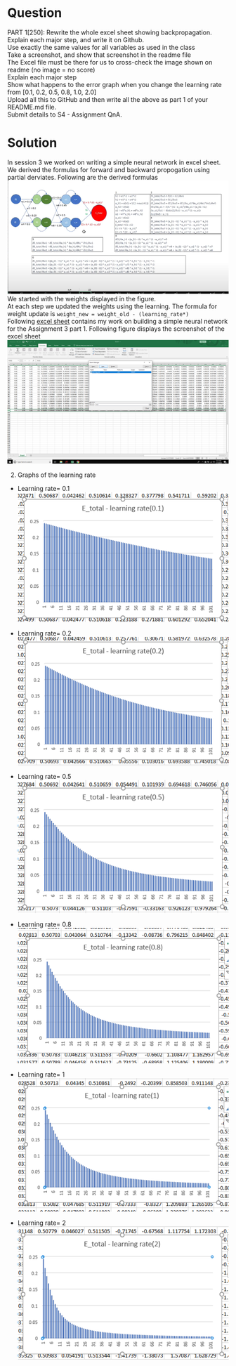 # Question
PART 1[250]: Rewrite the whole excel sheet showing backpropagation. Explain each major step, and write it on Github. <br/>
Use exactly the same values for all variables as used in the class <br/>
Take a screenshot, and show that screenshot in the readme file <br/>
The Excel file must be there for us to cross-check the image shown on readme (no image = no score) <br/>
Explain each major step <br/>
Show what happens to the error graph when you change the learning rate from [0.1, 0.2, 0.5, 0.8, 1.0, 2.0] <br/>
Upload all this to GitHub and then write all the above as part 1 of your README.md file. <br/>
Submit details to S4 - Assignment QnA. <br/>

# Solution
In session 3 we worked on writing a simple neural network in excel sheet. <br/>
We derived the formulas for forward and backward propogation using partial derviates. Following are the derived formulas <br/>
![formulas](images/formula.PNG)
<br/>
We started with the weights displayed in the figure. <br/>
At each step we updated the weights using the learning. The formula for weight update is `weight_new = weight_old - (learning_rate*)` <br/>
Following [excel sheet](https://github.com/DimpleB0501/eva8/blob/main/Session_3/nn_excel.ods) contains my work on building a simple neural network for the Assignment 3 part 1. Following figure displays the screenshot of the excel sheet <br/> 
![sc](images/part1.PNG)

2. Graphs of the learning rate <br/>
- Learning rate= 0.1 <br/>
![lr1](images/lr_0.1.PNG)

- Learning rate= 0.2 <br/>
![lr1](images/lr_0.2.PNG)

- Learning rate= 0.5 <br/>
![lr1](images/lr_0.5.PNG)

- Learning rate= 0.8 <br/>
![lr1](images/lr_0.8.PNG)

- Learning rate= 1 <br/>
![lr1](images/lr_1.PNG)

- Learning rate= 2 <br/>
![lr1](images/lr_2.PNG)
